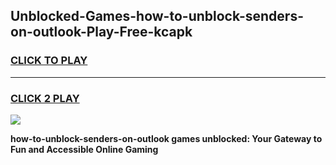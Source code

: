 
## Unblocked-Games-how-to-unblock-senders-on-outlook-Play-Free-kcapk
<h3>
<a href="https://premium76.site?title=how-to-unblock-senders-on-outlook&ref=20M">CLICK TO PLAY</a></h3>
<hr>

<h3>
<a href="https://premium76.site?title=how-to-unblock-senders-on-outlook&ref=20M">CLICK 2 PLAY</a>
  
</h3>

<a href="https://premium76.site?title=how-to-unblock-senders-on-outlook&ref=19M"><img src="https://clearcache.store/games.png"></a>


**how-to-unblock-senders-on-outlook games unblocked: Your Gateway to Fun and Accessible Online Gaming**
